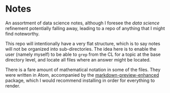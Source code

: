 # Notes

An assortment of data science notes, although I foresee the *data science* refinement potentially falling away, leading to a repo of anything that I might find noteworthy.

This repo will intentionally have a very flat structure, which is to say notes will not be organized into sub-directories. The idea here is to enable the user (namely myself) to be able to `grep` from the CL for a topic at the base directory level, and locate all files where an answer might be located.

There is a fare amount of mathematical notation in some of the files. They were written in Atom, accompanied by the [markdown-preview-enhanced](https://atom.io/packages/markdown-preview-enhanced) package, which I would recommend installing in order for everything to render.

